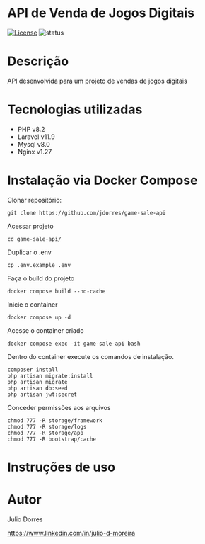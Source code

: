# API de Venda de Jogos Digitais
[![License](https://img.shields.io/npm/l/react)](https://github.com/jdorres/game-sale-api/blob/main/LICENSE)
![status](https://img.shields.io/badge/status-Em%20desenvolvimento-red)


# Descrição

API desenvolvida para um projeto de vendas de jogos digitais

# Tecnologias utilizadas
- PHP v8.2
- Laravel v11.9
- Mysql v8.0
- Nginx v1.27

# Instalação via Docker Compose

Clonar repositório:

    git clone https://github.com/jdorres/game-sale-api

Acessar projeto

    cd game-sale-api/


Duplicar o .env
    
    cp .env.example .env

Faça o build do projeto

    docker compose build --no-cache

Inicie o container

    docker compose up -d

Acesse o container criado

    docker compose exec -it game-sale-api bash

Dentro do container execute os comandos de instalação.

    composer install
    php artisan migrate:install
    php artisan migrate
    php artisan db:seed
    php artisan jwt:secret

Conceder permissões aos arquivos
    
    chmod 777 -R storage/framework 
    chmod 777 -R storage/logs
    chmod 777 -R storage/app
    chmod 777 -R bootstrap/cache


# Instruções de uso


# Autor
Julio Dorres

https://www.linkedin.com/in/julio-d-moreira
